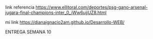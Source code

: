 link referencia
https://www.ellitoral.com/deportes/psg-gano-arsenal-jugara-final-champions-inter_0_jWw6ujjUZ8.html

mi link
https://dianaignacio2am.github.io/Desarrollo-WEB/

ENTREGA SEMANA 10
